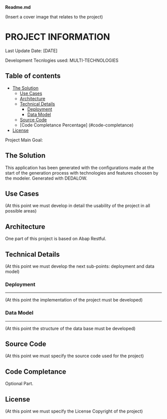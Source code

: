 **Readme.md**

(Insert a cover image that relates to the project)

PROJECT INFORMATION
===================
Last Update Date: [DATE]

Development Tecnlogies used: MULTI-TECHNOLOGIES

## Table of contents

* [The Solution](#the-solution)
    * [Use Cases](#use-cases)
    * [Architecture](#architecture)
    * [Technical Details](#technical-details)
        * [Deployment](#deployment)
        * [Data Model](#data-model)
    * [Source Code](#source-code)
	* [Code Completance Percentage] (#code-completance)
* [License](#license)

Project Main Goal:
 
 ## The Solution

 This application has been generated with the configurations made at the start of the generation process with technologies and features choosen by the modeler. Generated with DEDALOW.
 
 ## Use Cases
 
 (At this point we must develop in detail the usability of the project in all possible areas)
 
 ## Architecture
 
One part of this project is based on Abap Restful.
 
 ## Technical Details
 
 (At this point we must develop the next sub-points: deployment and data model)
 
 ### Deployment
 ***
 (At this point the implementation of the project must be developed)
 
 ### Data Model
 ***
 (At this point the structure of the data base must be developed)
 
 ## Source Code
 
 (At this point we must specify the source code used for the project)
 
 ## Code Completance
 
 Optional Part.
 
 ## License
 
 (At this point we must specify the License Copyright of the project)